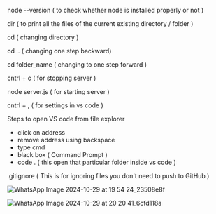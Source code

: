 node --version ( to check whether node is installed properly or not )

dir ( to print all the files of the current existing directory / folder )

cd ( changing directory )

cd .. ( changing one step backward)

cd folder_name  ( changing to one step forward )

cntrl + c ( for stopping server )

node server.js ( for starting server )

cntrl + , ( for settings in vs code )


Steps to open VS code from file explorer 

- click on address
- remove address using backspace
- type cmd
- black box ( Command Prompt )
- code . ( this open that particular folder inside vs code )


.gitignore ( This is for ignoring files you don't need to push to GitHub )


![WhatsApp Image 2024-10-29 at 19 54 24_23508e8f](https://github.com/user-attachments/assets/91873ce0-ab5e-42ca-a621-e59b968189de)

![WhatsApp Image 2024-10-29 at 20 20 41_6cfd118a](https://github.com/user-attachments/assets/34f27c6b-b723-4c5a-b3cb-4f5ce2b31cd1)









